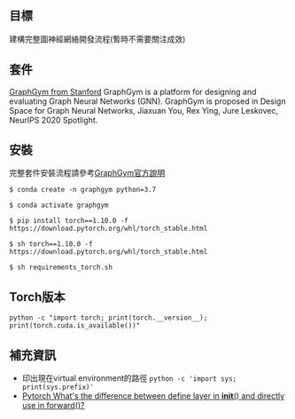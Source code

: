## 目標
建構完整圖神經網絡開發流程(暫時不需要關注成效)

## 套件
[GraphGym from Stanford](https://github.com/snap-stanford/GraphGym)
GraphGym is a platform for designing and evaluating Graph Neural Networks (GNN). GraphGym is proposed in Design Space for Graph Neural Networks, Jiaxuan You, Rex Ying, Jure Leskovec, NeurIPS 2020 Spotlight.

## 安裝
完整套件安裝流程請參考[GraphGym官方說明](https://github.com/snap-stanford/GraphGym)

```bash== 
$ conda create -n graphgym python=3.7
```
```bash== 
$ conda activate graphgym
```
```bash==
$ pip install torch==1.10.0 -f https://download.pytorch.org/whl/torch_stable.html 
``` 
```bash==
$ sh torch==1.10.0 -f https://download.pytorch.org/whl/torch_stable.html 
``` 
```bash==
$ sh requirements_torch.sh
``` 

## Torch版本
``` python -c "import torch; print(torch.__version__); print(torch.cuda.is_available())" ```

## 補充資訊
- 印出現在virtual environment的路徑
    ``` python -c 'import sys; print(sys.prefix)' ```
- [Pytorch What's the difference between define layer in __init__() and directly use in forward()?](https://stackoverflow.com/questions/50376463/pytorch-whats-the-difference-between-define-layer-in-init-and-directly-us)
